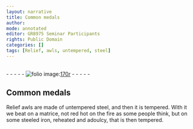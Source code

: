 ```yaml
---
layout: narrative
title: Common medals
author:
mode: annotated
editor: GR8975 Seminar Participants
rights: Public Domain
categories: []
tags: [Relief, awls, untempered, steel]
---
```


 <br/>- - - - - <a href="http://gallica.bnf.fr/ark:/12148/btv1b10500001g/f345.image"><img src="../assets/photo-icon.png" alt="folio image: " style="display:inline-block; margin-bottom:-3px;"/>170r</a> - - - - - <br/> 
## Common medals

 
<span class="material">Relief awls</span> are made of <span class="material">untempered steel</span>, and then it is tempered. With it we beat on a <span class="tool">matrice</span>, not red hot on the fire as some people think, but on some <span class="tool">steeled iron</span>, reheated and adoulcy, that is then tempered.
 